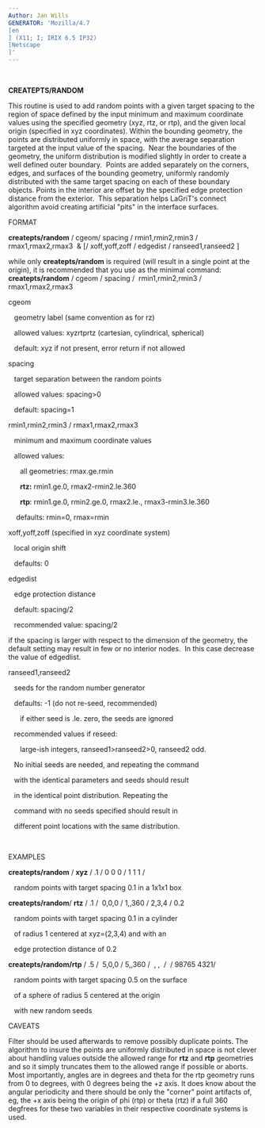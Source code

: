 ```yaml
---
Author: Jan Wills
GENERATOR: 'Mozilla/4.7 
[en
] (X11; I; IRIX 6.5 IP32) 
[Netscape
]'
---
```


 

 **CREATEPTS/RANDOM**

  This routine is used to add random points with a given target
  spacing to the region of space defined by the input minimum and
  maximum coordinate values using the specified geometry (xyz, rtz, or
  rtp), and the given local origin (specified in xyz coordinates).
  Within the bounding geometry, the points are distributed uniformly
  in space, with the average separation targeted at the input value of
  the spacing.  Near the boundaries of the geometry, the uniform
  distribution is modified slightly in order to create a well defined
  outer boundary.  Points are added separately on the corners, edges,
  and surfaces of the bounding geometry, uniformly randomly
  distributed with the same target spacing on each of these boundary
  objects. Points in the interior are offset by the specified edge
  protection distance from the exterior.  This separation helps
  LaGriT's connect algorithm avoid creating artificial "pits" in the
  interface surfaces.

 FORMAT

  **createpts/random** / cgeom/ spacing / rmin1,rmin2,rmin3 /
  rmax1,rmax2,rmax3  & 
[/ xoff,yoff,zoff / edgedist /
  ranseed1,ranseed2 
]
 
  while only **createpts/random** is required (will result in a single
  point at the origin), it is recommended that you use as the minimal
  command: **createpts/random** / cgeom / spacing /  rmin1,rmin2,rmin3
  / rmax1,rmax2,rmax3
 
  cgeom

     geometry label (same convention as for rz)

     allowed values: xyzrtprtz (cartesian, cylindrical, spherical)

     default: xyz if not present, error return if not allowed
 
  spacing

     target separation between the random points

     allowed values: spacing&gt;0

     default: spacing=1
 
  rmin1,rmin2,rmin3 / rmax1,rmax2,rmax3

     minimum and maximum coordinate values

     allowed values:

        all geometries: rmax.ge.rmin

        **rtz:** rmin1.ge.0, rmax2-rmin2.le.360

        **rtp**: rmin1.ge.0, rmin2.ge.0, rmax2.le.,
  rmax3-rmin3.le.360

      defaults: rmin=0, rmax=rmin
 
  xoff,yoff,zoff (specified in xyz coordinate system)

     local origin shift

     defaults: 0
 
  edgedist

     edge protection distance

     default: spacing/2

     recommended value: spacing/2

  if the spacing is larger with respect to the dimension of the
  geometry, the default setting may result in few or no interior
  nodes.  In this case decrease the value of edgedlist.
 
  ranseed1,ranseed2

     seeds for the random number generator

     defaults: -1 (do not re-seed, recommended)

        if either seed is .le. zero, the seeds are ignored

     recommended values if reseed:

        large-ish integers, ranseed1&gt;ranseed2&gt;0, ranseed2 odd.

     No initial seeds are needed, and repeating the command

     with the identical parameters and seeds should result

     in the identical point distribution. Repeating the

     command with no seeds specified should result in

     different point locations with the same distribution.

   

 EXAMPLES

  **createpts/random** / **xyz** / .1 / 0 0 0 / 1 1 1 /

     random points with target spacing 0.1 in a 1x1x1 box
 
  **createpts/random**/ **rtz** / .1 /  0,0,0 / 1,,360 / 2,3,4 /
  0.2

     random points with target spacing 0.1 in a cylinder

     of radius 1 centered at xyz=(2,3,4) and with an

     edge protection distance of 0.2
 
  **createpts/random/rtp** / .5 /  5,0,0 / 5,,360 /  , ,  /  /
  98765 4321/

     random points with target spacing 0.5 on the surface

     of a sphere of radius 5 centered at the origin

     with new random seeds

 CAVEATS

  Filter should be used afterwards to remove possibly duplicate
  points. The algorithm to insure the points are uniformly distributed
  in space is not clever about handling values outside the allowed
  range for **rtz** and **rtp** geometries and so it simply truncates
  them to the allowed range if possible or aborts. Most importantly,
  angles are in degrees and theta for the rtp geometry runs from 0 to
   degrees, with 0 degrees being the +z axis. It does know about
  the angular periodicity and there should be only the "corner" point
  artifacts of, eg, the +x axis being the origin of phi (rtp) or theta
  (rtz) if a full 360 degfrees for these two variables in their
  respective coordinate systems is used.
